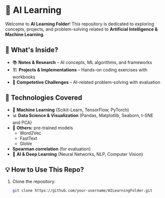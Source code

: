 # 🚀 AI Learning  

Welcome to **AI Learning Folder**! This repository is dedicated to exploring concepts, projects, and problem-solving related to **Artificial Intelligence & Machine Learning**.  

## 📌 What's Inside?  
- 📚 **Notes & Research** – AI concepts, ML algorithms, and frameworks  
- 🏗️ **Projects & Implementations** – Hands-on coding exercises with workbooks 
- 📝 **Competetive Challenges** – AI-related problem-solving with evaluation  

## 🔧 Technologies Covered  
- 🧠 **Machine Learning** (Scikit-Learn, TensorFlow, PyTorch)  
- 📊 **Data Science & Visualization** (Pandas, Matplotlib, Seaborn, t-SNE and PCA)
- 🚂 **Others:** pre-trained models
  - Word2Vec
  - FastText
  - GloVe
- **Spearman correlation** (for evaluation)
- 🤖 **AI & Deep Learning** (Neural Networks, NLP, Computer Vision)  

## 💡 How to Use This Repo?  
1. Clone the repository:  
   ```bash
   git clone https://github.com/your-username/AILearningFolder.git
